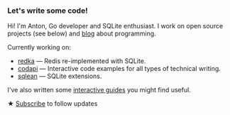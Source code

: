 ### Let's write some code!

Hi! I'm Anton, Go developer and SQLite enthusiast. I work on open source projects (see below) and [blog](https://antonz.org/) about programming.

Currently working on:

- [redka](https://github.com/nalgeon/redka) — Redis re-implemented with SQLite.
- [codapi](https://github.com/nalgeon/codapi) — Interactive code examples for all types of technical writing.
- [sqlean](https://github.com/nalgeon/sqlean) — SQLite extensions.

I've also written some [interactive guides](https://antonz.org/#books) you might find useful.

★ [Subscribe](https://antonz.org/subscribe/) to follow updates
